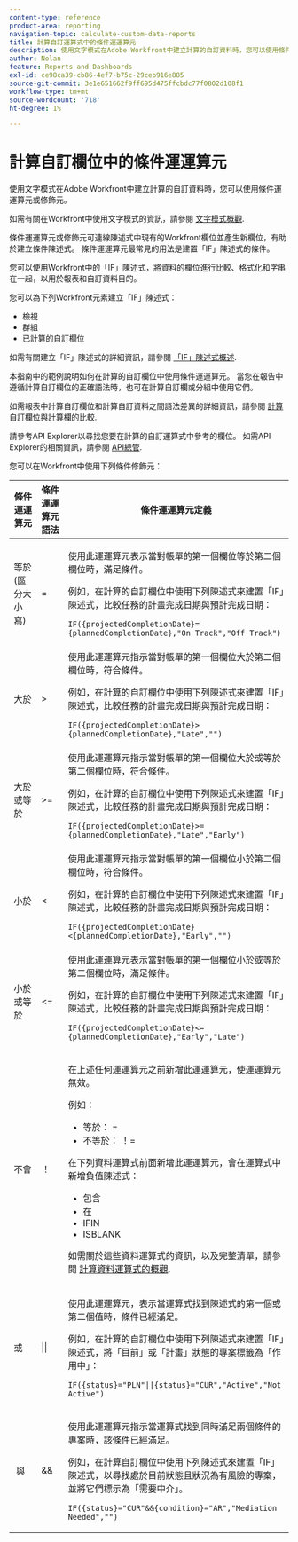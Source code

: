 ```yaml
---
content-type: reference
product-area: reporting
navigation-topic: calculate-custom-data-reports
title: 計算自訂運算式中的條件運運算元
description: 使用文字模式在Adobe Workfront中建立計算的自訂資料時，您可以使用條件運運算元或修飾元。
author: Nolan
feature: Reports and Dashboards
exl-id: ce98ca39-cb86-4ef7-b75c-29ceb916e885
source-git-commit: 3e1e651662f9ff695d475ffcbdc77f0802d108f1
workflow-type: tm+mt
source-wordcount: '718'
ht-degree: 1%

---
```


# 計算自訂欄位中的條件運運算元

使用文字模式在Adobe Workfront中建立計算的自訂資料時，您可以使用條件運運算元或修飾元。

如需有關在Workfront中使用文字模式的資訊，請參閱 [文字模式概觀](../../../reports-and-dashboards/reports/text-mode/understand-text-mode.md).

條件運運算元或修飾元可連線陳述式中現有的Workfront欄位並產生新欄位，有助於建立條件陳述式。 條件運運算元最常見的用法是建置「IF」陳述式的條件。

您可以使用Workfront中的「IF」陳述式，將資料的欄位進行比較、格式化和字串在一起，以用於報表和自訂資料目的。

您可以為下列Workfront元素建立「IF」陳述式：

* 檢視
* 群組
* 已計算的自訂欄位

如需有關建立「IF」陳述式的詳細資訊，請參閱 [「IF」陳述式概述](../../../reports-and-dashboards/reports/calc-cstm-data-reports/if-statements-overview.md).

本指南中的範例說明如何在計算的自訂欄位中使用條件運運算元。 當您在報告中遵循計算自訂欄位的正確語法時，也可在計算自訂欄或分組中使用它們。

如需報表中計算自訂欄位和計算自訂資料之間語法差異的詳細資訊，請參閱 [計算自訂欄位與計算欄的比較](../../../reports-and-dashboards/reports/calc-cstm-data-reports/calculated-custom-fields-calculated-columns.md).

請參考API Explorer以尋找您要在計算的自訂運算式中參考的欄位。 如需API Explorer的相關資訊，請參閱 [API總管](../../../wf-api/general/api-explorer.md).

您可以在Workfront中使用下列條件修飾元：

<table style="table-layout:auto"> 
 <col> 
 <col> 
 <col> 
 <thead> 
  <tr> 
   <th>條件運運算元</th> 
   <th>條件運運算元語法</th> 
   <th>條件運運算元定義</th> 
  </tr> 
 </thead> 
 <tbody> 
  <tr> 
   <td>等於 (區分大小寫)</td> 
   <td>= </td> 
   <td> <p>使用此運運算元表示當對帳單的第一個欄位等於第二個欄位時，滿足條件。</p> <p>例如，在計算的自訂欄位中使用下列陳述式來建置「IF」陳述式，比較任務的計畫完成日期與預計完成日期： </p><p><code>IF({projectedCompletionDate}={plannedCompletionDate},"On Track","Off Track")</code></p> </td> 
  </tr> 
  <tr> 
   <td>大於 </td> 
   <td>&gt; </td> 
   <td>使用此運運算元指示當對帳單的第一個欄位大於第二個欄位時，符合條件。 <p>例如，在計算的自訂欄位中使用下列陳述式來建置「IF」陳述式，比較任務的計畫完成日期與預計完成日期： </p><p><code>IF({projectedCompletionDate}&gt;{plannedCompletionDate},"Late","")</code></p></td> 
  </tr> 
  <tr> 
   <td>大於或等於 </td> 
   <td>&gt;= </td> 
   <td>使用此運運算元指示當對帳單的第一個欄位大於或等於第二個欄位時，符合條件。 <p>例如，在計算的自訂欄位中使用下列陳述式來建置「IF」陳述式，比較任務的計畫完成日期與預計完成日期： </p><p><code>IF({projectedCompletionDate}&gt;={plannedCompletionDate},"Late","Early")</code></p></td> 
  </tr> 
  <tr> 
   <td>小於 </td> 
   <td>&lt; </td> 
   <td>使用此運運算元指示當對帳單的第一個欄位小於第二個欄位時，符合條件。 <p>例如，在計算的自訂欄位中使用下列陳述式來建置「IF」陳述式，比較任務的計畫完成日期與預計完成日期： </p><p><code>IF({projectedCompletionDate}&lt;{plannedCompletionDate},"Early","")</code></p></td> 
  </tr> 
  <tr> 
   <td>小於或等於 </td> 
   <td>&lt;= </td> 
   <td>使用此運運算元表示當對帳單的第一個欄位小於或等於第二個欄位時，滿足條件。 <p>例如，在計算的自訂欄位中使用下列陳述式來建置「IF」陳述式，比較任務的計畫完成日期與預計完成日期： </p><p><code>IF({projectedCompletionDate}&lt;={plannedCompletionDate},"Early","Late")</code></p></td> 
  </tr> 
  <tr> 
   <td>不會 </td> 
   <td>！ </td> 
   <td> <p>在上述任何運運算元之前新增此運運算元，使運運算元無效。 </p> <p>例如： </p> 
    <ul> 
     <li>等於： = </li> 
     <li>不等於： ！= </li> 
    </ul> <p>在下列資料運算式前面新增此運運算元，會在運算式中新增負值陳述式： </p> 
    <ul> 
     <li>包含 </li> 
     <li>在 </li> 
     <li>IFIN </li> 
     <li>ISBLANK </li> 
    </ul> <p>如需關於這些資料運算式的資訊，以及完整清單，請參閱 <a href="../../../reports-and-dashboards/reports/calc-cstm-data-reports/calculated-data-expressions.md" class="MCXref xref">計算資料運算式的概觀</a>. </p> </td> 
  </tr> 
  <tr> 
   <td>或 </td> 
   <td>|| </td> 
   <td> <p>使用此運運算元，表示當運算式找到陳述式的第一個或第二個值時，條件已經滿足。 </p> <p>例如，在計算的自訂欄位中使用下列陳述式來建置「IF」陳述式，將「目前」或「計畫」狀態的專案標籤為「作用中」： </p><p><code>IF({status}="PLN"||{status}="CUR","Active","Not Active")</code></p> </td> 
  </tr> 
  <tr> 
   <td> 與 </td> 
   <td>&amp;&amp; </td> 
   <td> <p>使用此運運算元指示當運算式找到同時滿足兩個條件的專案時，該條件已經滿足。 </p> <p>例如，在計算自訂欄位中使用下列陳述式來建置「IF」陳述式，以尋找處於目前狀態且狀況為有風險的專案，並將它們標示為「需要中介」。 </p><p><code>IF({status}="CUR"&&{condition}="AR","Mediation Needed","")</code></p> </td> 
  </tr> 
 </tbody> 
</table>
